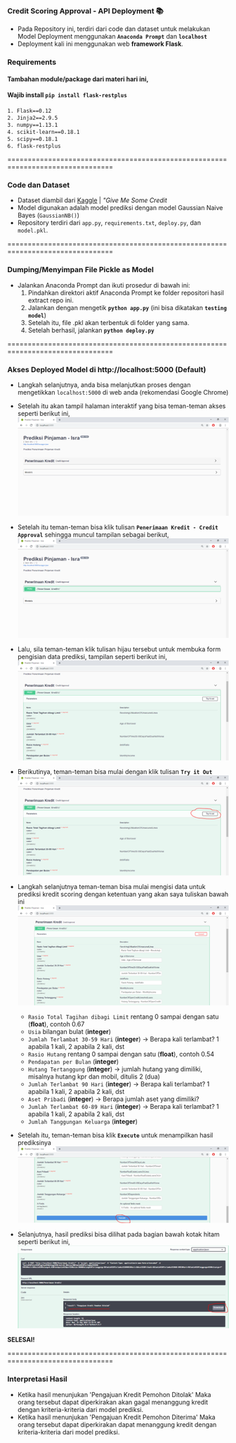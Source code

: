 ###  Credit Scoring Approval - API Deployment 📚 

- Pada Repository ini, terdiri dari code dan dataset untuk melakukan Model Deployment menggunakan **`Anaconda Prompt`** dan **`localhost`**
- Deployment kali ini menggunakan web **framework Flask**.

### Requirements
#### Tambahan module/package dari materi hari ini,
#### Wajib install `pip install flask-restplus`

```
1. Flask==0.12
2. Jinja2==2.9.5
3. numpy==1.13.1
4. scikit-learn==0.18.1
5. scipy==0.18.1
6. flask-restplus
```
================================================================================

### Code dan Dataset

- Dataset diambil dari [Kaggle](https://www.kaggle.com/brycecf/give-me-some-credit-dataset "Give Me Some Credit") | *"Give Me Some Credit*
- Model digunakan adalah model prediksi dengan model Gaussian Naive Bayes (`GaussianNB()`)
- Repository terdiri dari `app.py`, `requirements.txt`, `deploy.py`, dan `model.pkl`.

================================================================================

### Dumping/Menyimpan File Pickle as Model

- Jalankan Anaconda Prompt dan ikuti prosedur di bawah ini:
  1. Pindahkan direktori aktif Anaconda Prompt ke folder repositori hasil extract repo ini.
  2. Jalankan dengan mengetik **`python app.py`** (ini bisa dikatakan **`testing model`**)
  3. Setelah itu, file .pkl akan terbentuk di folder yang sama.
  4. Setelah berhasil, jalankan **`python deploy.py`**
  
================================================================================ 

### Akses Deployed Model di http://localhost:5000 (Default)

- Langkah selanjutnya, anda bisa melanjutkan proses dengan mengetikkan `localhost:5000` di web anda (rekomendasi Google Chrome)
- Setelah itu akan tampil halaman interaktif yang bisa teman-teman akses seperti berikut ini,
![Langkah 1](https://github.com/buildGather/ADSB2-Iykra/blob/master/Use%20Case%20-%20API%20Credit%20Scoring/Process/1.PNG)
- Setelah itu teman-teman bisa klik tulisan **`Penerimaan Kredit - Credit Approval`** sehingga muncul tampilan sebagai berikut,
![Langkah 2](https://github.com/buildGather/ADSB2-Iykra/blob/master/Use%20Case%20-%20API%20Credit%20Scoring/Process/2.PNG)
- Lalu, sila teman-teman klik tulisan hijau tersebut untuk membuka form pengisian data prediksi, tampilan seperti berikut ini,
![Langkah 3](https://github.com/buildGather/ADSB2-Iykra/blob/master/Use%20Case%20-%20API%20Credit%20Scoring/Process/3.PNG)
- Berikutinya, teman-teman bisa mulai dengan klik tulisan **`Try it Out`**
![Langkah 4](https://github.com/buildGather/ADSB2-Iykra/blob/master/Use%20Case%20-%20API%20Credit%20Scoring/Process/4.PNG)
- Langkah selanjutnya teman-teman bisa mulai mengisi data untuk prediksi kredit scoring dengan ketentuan yang akan saya tuliskan bawah ini
![Langkah 5](https://github.com/buildGather/ADSB2-Iykra/blob/master/Use%20Case%20-%20API%20Credit%20Scoring/Process/5.PNG)
  - `Rasio Total Tagihan dibagi Limit` rentang 0 sampai dengan satu (**float**), contoh 0.67
  - `Usia` bilangan bulat (**integer**)
  - `Jumlah Terlambat 30-59 Hari` (**integer**) -> Berapa kali terlambat? 1 apabila 1 kali, 2 apabila 2 kali, dst
  - `Rasio Hutang` rentang 0 sampai dengan satu (**float**), contoh 0.54
  - `Pendapatan per Bulan` (**integer**)
  - `Hutang Tertanggung` (**integer**) -> jumlah hutang yang dimiliki, misalnya hutang kpr dan mobil, ditulis 2 (dua)
  - `Jumlah Terlambat 90 Hari` (**integer**) -> Berapa kali terlambat? 1 apabila 1 kali, 2 apabila 2 kali, dst
  - `Aset Pribadi` (**integer**) -> Berapa jumlah aset yang dimiliki?
  - `Jumlah Terlambat 60-89 Hari` (**integer**) -> Berapa kali terlambat? 1 apabila 1 kali, 2 apabila 2 kali, dst
  - `Jumlah Tanggungan Keluarga` (**integer**)

- Setelah itu, teman-teman bisa klik **`Execute`** untuk menampilkan hasil prediksinya
![Langkah 6](https://github.com/buildGather/ADSB2-Iykra/blob/master/Use%20Case%20-%20API%20Credit%20Scoring/Process/6.PNG)
- Selanjutnya, hasil prediksi bisa dilihat pada bagian bawah kotak hitam seperti berikut ini,
![Langkah 7](https://github.com/buildGather/ADSB2-Iykra/blob/master/Use%20Case%20-%20API%20Credit%20Scoring/Process/7.PNG)

**SELESAI!**

================================================================================ 

### Interpretasi Hasil

- Ketika hasil menunjukan 'Pengajuan Kredit Pemohon Ditolak' Maka orang tersebut dapat diperkirakan akan gagal menanggung kredit dengan kriteria-kriteria dari model prediksi.
- Ketika hasil menunjukan 'Pengajuan Kredit Pemohon Diterima' Maka orang tersebut dapat diperkirakan dapat menanggung kredit dengan kriteria-kriteria dari model prediksi.
